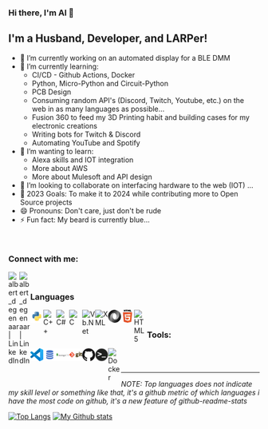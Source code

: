 <!--
**adegenaar/adegenaar** is a ✨ _special_ ✨ repository because its `README.md` (this file) appears on your GitHub profile.
-->
### Hi there, I'm Al 👋

## I'm a Husband, Developer, and LARPer!
- 🔭 I’m currently working on an automated display for a BLE DMM
- 🌱 I’m currently learning:
  - CI/CD - Github Actions, Docker 
  - Python, Micro-Python and Circuit-Python
  - PCB Design
  - Consuming random API's (Discord, Twitch, Youtube, etc.) on the web in as many languages as possible...
  - Fusion 360 to feed my 3D Printing habit and building cases for my electronic creations 
  - Writing bots for Twitch & Discord
  - Automating YouTube and Spotify
- 🌱 I’m wanting to learn:
  - Alexa skills and IOT integration
  - More about AWS
  - More about Mulesoft and API design
- 👯 I’m looking to collaborate on interfacing hardware to the web (IOT) ...
- 🥅 2023 Goals: To make it to 2024 while contributing more to Open Source projects
- 😄 Pronouns: Don't care, just don't be rude
- ⚡ Fun fact: My beard is currently blue...


<br />

### Connect with me:

[<img align="left" alt="albert_degenaar | LinkedIn" width="22px" src="https://cdn.jsdelivr.net/npm/simple-icons@v3/icons/linkedin.svg" />][linkedin]
[<img align="left" alt="albert_degenaar | LinkedIn" width="22px" src="https://cdn.jsdelivr.net/npm/simple-icons@v3/icons/discord.svg" />][discord]

<br />

### Languages
<img align="left" alt="Python" width="26px" src="https://raw.githubusercontent.com/github/explore/80688e429a7d4ef2fca1e82350fe8e3517d3494d/topics/python/python.png" />
<img align="left" alt="C++" width="26px" src="https://cdn.jsdelivr.net/npm/programming-languages-logos/src/cpp/cpp.png" />
<img align="left" alt="C#" width="26px" src="https://cdn.jsdelivr.net/npm/programming-languages-logos/src/csharp/csharp.png" />
<img align="left" alt="C" width="26px" src="https://cdn.jsdelivr.net/npm/programming-languages-logos/src/c/c.png" />
<img align="left" alt="Vb.Net" width="26px" src="https://img.favpng.com/18/15/3/visual-basic-net-net-framework-asp-net-png-favpng-UiiCB8jn01B0ARKbJB9A2fwLp.jpg" />
<img align="left" alt="XML" width="26px" src="https://img.favpng.com/20/17/20/text-brand-logo-png-favpng-huSzx58izqRTwKqe4X1BDMi8D.jpg" />
<img align="left" alt="JSon" width="26px"src="https://raw.githubusercontent.com/github/explore/e94815998e4e0713912fed477a1f346ec04c3da2/topics/json/json.png" />
<img align="left" alt="HTML5" width="26px" src="https://raw.githubusercontent.com/github/explore/80688e429a7d4ef2fca1e82350fe8e3517d3494d/topics/html/html.png" />
<img align="left" alt="HTML5" width="26px" src="https://img.favpng.com/5/15/13/powershell-scripting-language-active-directory-sharepoint-user-png-favpng-1yX12tqKGkvQYGsGVGCv0c8j9.jpg" />

<br />

### Tools:
<img align="left" alt="Visual Studio Code" width="26px" src="https://raw.githubusercontent.com/github/explore/80688e429a7d4ef2fca1e82350fe8e3517d3494d/topics/visual-studio-code/visual-studio-code.png" />
<img align="left" alt="SQL" width="26px" src="https://raw.githubusercontent.com/github/explore/80688e429a7d4ef2fca1e82350fe8e3517d3494d/topics/sql/sql.png" />
<img align="left" alt="MongoDB" width="26px" src="https://raw.githubusercontent.com/github/explore/80688e429a7d4ef2fca1e82350fe8e3517d3494d/topics/mongodb/mongodb.png" />
<img align="left" alt="Git" width="26px" src="https://raw.githubusercontent.com/github/explore/80688e429a7d4ef2fca1e82350fe8e3517d3494d/topics/git/git.png" />
<img align="left" alt="GitHub" width="26px" src="https://raw.githubusercontent.com/github/explore/78df643247d429f6cc873026c0622819ad797942/topics/github/github.png" />
<img align="left" alt="Terminal" width="26px" src="https://raw.githubusercontent.com/github/explore/80688e429a7d4ef2fca1e82350fe8e3517d3494d/topics/terminal/terminal.png" />
<img align="left" alt="Docker" width="26px" src="https://www.docker.com/sites/default/files/social/docker_facebook_share.png" />

<br />
<br />
<!--
---
-->

<!-- ### 📺 Latest YouTube Videos -->
<!-- YOUTUBE:START -->
<!-- YOUTUBE:END -->

<!--
---
-->
<!--### 📕 Latest Blog Posts -->
<!-- BLOG-POST-LIST:START -->
<!-- BLOG-POST-LIST:END -->

---
_NOTE: Top languages does not indicate my skill level or something like that, it's a github metric of which languages i have the most code on github, it's a new feature of github-readme-stats_
<br/>

[![Top Langs](https://github-readme-stats.vercel.app/api/top-langs/?username=adegenaar)](https://github.com/anuraghazra/github-readme-stats)
[![My Github stats](https://github-readme-stats.vercel.app/api?username=adegenaar)](https://github.com/anuraghazra/github-readme-stats)

<br />

[youtube]: https://youtube.com/adegenaar
[linkedin]: https://www.linkedin.com/in/AlbertDegenaar
[discord]: https://discord.gg/kxcVb7Z
